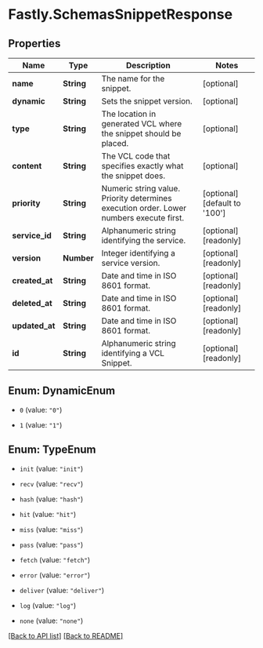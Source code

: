 # Fastly.SchemasSnippetResponse

## Properties

Name | Type | Description | Notes
------------ | ------------- | ------------- | -------------
**name** | **String** | The name for the snippet. | [optional] 
**dynamic** | **String** | Sets the snippet version. | [optional] 
**type** | **String** | The location in generated VCL where the snippet should be placed. | [optional] 
**content** | **String** | The VCL code that specifies exactly what the snippet does. | [optional] 
**priority** | **String** | Numeric string value. Priority determines execution order. Lower numbers execute first. | [optional] [default to &#39;100&#39;]
**service_id** | **String** | Alphanumeric string identifying the service. | [optional] [readonly] 
**version** | **Number** | Integer identifying a service version. | [optional] [readonly] 
**created_at** | **String** | Date and time in ISO 8601 format. | [optional] [readonly] 
**deleted_at** | **String** | Date and time in ISO 8601 format. | [optional] [readonly] 
**updated_at** | **String** | Date and time in ISO 8601 format. | [optional] [readonly] 
**id** | **String** | Alphanumeric string identifying a VCL Snippet. | [optional] [readonly] 



## Enum: DynamicEnum


* `0` (value: `"0"`)

* `1` (value: `"1"`)





## Enum: TypeEnum


* `init` (value: `"init"`)

* `recv` (value: `"recv"`)

* `hash` (value: `"hash"`)

* `hit` (value: `"hit"`)

* `miss` (value: `"miss"`)

* `pass` (value: `"pass"`)

* `fetch` (value: `"fetch"`)

* `error` (value: `"error"`)

* `deliver` (value: `"deliver"`)

* `log` (value: `"log"`)

* `none` (value: `"none"`)





[[Back to API list]](../../README.md#endpoints) [[Back to README]](../../README.md)
